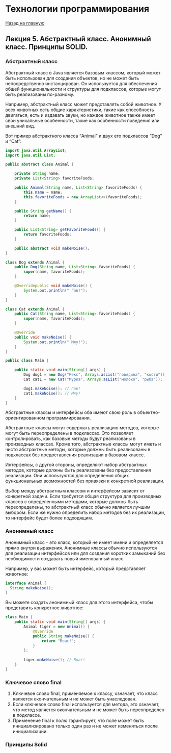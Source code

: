 # Технологии программирования

[Назад на главную](/)

## Лекция 5. Абстрактный класс. Анонимный класс. Принципы SOLID.

### Абстрактный класс 

Абстрактный класс в Java является базовым классом, который может быть использован для создания объектов, но не может 
быть непосредственно инстанцирован. Он используется для обеспечения общей функциональности и структуры для подклассов, 
которые могут быть реализованы по-разному.

Например, абстрактный класс может представлять собой животное. У всех животных есть общие характеристики, 
такие как способность двигаться, есть и издавать звуки, но каждое животное также имеет свои уникальные особенности, 
такие как особенности поведения или внешний вид.

Вот пример абстрактного класса “Animal” и двух его подклассов “Dog” и “Cat”:
```java
import java.util.ArrayList;
import java.util.List;

public abstract class Animal {

    private String name;
    private List<String> favoriteFoods;

    public Animal(String name, List<String> favoriteFoods) {
        this.name = name;
        this.favoriteFoods = new ArrayList<>(favoriteFoods);
    }

    public String getName() {
        return name;
    }

    public List<String> getFavoriteFoods() {
        return favoriteFoods;
    }

    public abstract void makeNoise();
}

class Dog extends Animal {
    public Dog(String name, List<String> favoriteFoods) {
        super(name, favoriteFoods);
    }

    @Overridepublic void makeNoise() {
        System.out.println(" Гав!");
    }
}

class Cat extends Animal {
    public Cat(String name, List<String> favoriteFoods) {
        super(name, favoriteFoods);
    }

    @Override
    public void makeNoise() {
        System.out.println(" Мяу!");
    }
}

public class Main {

    public static void main(String[] args) {
        Dog dog1 = new Dog("Рекс", Arrays.asList("говядина", "кости"));
        Cat cat1 = new Cat("Мурка", Arrays.asList("молоко", "рыба"));

        dog1.makeNoise(); // Гав!
        cat1.makeNoise(); // Мяу!
    }
}
```

Абстрактные классы и интерфейсы оба имеют свою роль в объектно-ориентированном программировании.

Абстрактные классы могут содержать реализацию методов, которые могут быть переопределены в подклассах. 
Это позволяет контролировать, как базовые методы будут реализованы в производных классах. Кроме того, абстрактные 
классы могут иметь и чисто абстрактные методы, которые должны быть реализованы в подклассах без предоставления 
реализации в базовом классе.

Интерфейсы, с другой стороны, определяют набор абстрактных методов, которые должны быть реализованы без предоставления 
реализации. Они используются для определения общих функциональных возможностей без привязки к конкретной реализации.

Выбор между абстрактным классом и интерфейсом зависит от конкретной задачи. Если требуется общая структура для 
производных классов с определенными методами, которые должны быть переопределены, то абстрактный класс обычно является 
лучшим выбором. Если же нужно определить набор методов без их реализации, то интерфейс будет более подходящим.

### Анонимный класс

Анонимный класс - это класс, который не имеет имени и определяется прямо внутри выражения. Анонимные классы обычно 
используются для реализации интерфейсов или для создания коротких замыканий без необходимости создавать 
новый именованный класс.

Например, у вас может быть интерфейс, который представляет животное:

```java
interface Animal {
  String makeNoise(); 
}
```

Вы можете создать анонимный класс для этого интерфейса, чтобы представить конкретное животное:

```java
class Main {
    public static void main(String[] args) {
        Animal tiger = new Animal() {
            @Override
            public String makeNoise() {
                return "Roar!";
            }
        };
        
        tiger.makeNoise(); // Roar!
    }
}
```

### Ключевое слово final
1. Ключевое слово final, применяемое к классу, означает, что класс является окончательным и не может быть унаследован.
2. Если ключевое слово final используется для метода, это означает, что метод является окончательным и не может 
быть переопределен в подклассе.
3. Применение final к полю гарантирует, что поле может быть инициализировано только один раз и не может изменяться 
после инициализации.

### Принципы Solid

